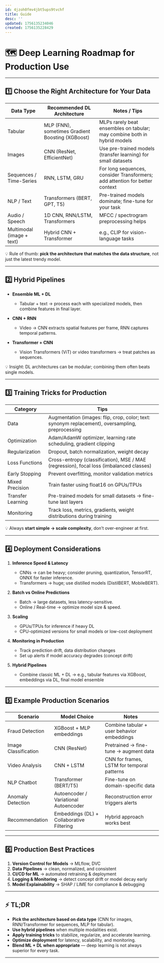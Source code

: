 ```yaml
---
id: 4jzoh0fmv4jbt5ups9tvchf
title: Guide
desc: ''
updated: 1756135234046
created: 1756135228429
---
```


# 🗺️ Deep Learning Roadmap for Production Use

---

## 1️⃣ **Choose the Right Architecture for Your Data**

| Data Type                 | Recommended DL Architecture                      | Notes / Tips                                                                |
| ------------------------- | ------------------------------------------------ | --------------------------------------------------------------------------- |
| Tabular                   | MLP (FNN), sometimes Gradient Boosting (XGBoost) | MLPs rarely beat ensembles on tabular; may combine both in hybrid models    |
| Images                    | CNN (ResNet, EfficientNet)                       | Use pre-trained models (transfer learning) for small datasets               |
| Sequences / Time-Series   | RNN, LSTM, GRU                                   | For long sequences, consider Transformers; add attention for better context |
| NLP / Text                | Transformers (BERT, GPT, T5)                     | Pre-trained models dominate; fine-tune for your task                        |
| Audio / Speech            | 1D CNN, RNN/LSTM, Transformers                   | MFCC / spectrogram preprocessing helps                                      |
| Multimodal (image + text) | Hybrid CNN + Transformer                         | e.g., CLIP for vision-language tasks                                        |

💡 Rule of thumb: **pick the architecture that matches the data structure**, not just the latest trendy model.

---

## 2️⃣ **Hybrid Pipelines**

* **Ensemble ML + DL**

  * Tabular + text → process each with specialized models, then combine features in final layer.
* **CNN + RNN**

  * Video → CNN extracts spatial features per frame, RNN captures temporal patterns.
* **Transformer + CNN**

  * Vision Transformers (ViT) or video transformers → treat patches as sequences.

💡 Insight: DL architectures can be modular; combining them often beats single models.

---

## 3️⃣ **Training Tricks for Production**

| Category          | Tips                                                                                             |
| ----------------- | ------------------------------------------------------------------------------------------------ |
| Data              | Augmentation (images: flip, crop, color; text: synonym replacement), oversampling, preprocessing |
| Optimization      | Adam/AdamW optimizer, learning rate scheduling, gradient clipping                                |
| Regularization    | Dropout, batch normalization, weight decay                                                       |
| Loss Functions    | Cross-entropy (classification), MSE / MAE (regression), focal loss (imbalanced classes)          |
| Early Stopping    | Prevent overfitting, monitor validation metrics                                                  |
| Mixed Precision   | Train faster using float16 on GPUs/TPUs                                                          |
| Transfer Learning | Pre-trained models for small datasets → fine-tune last layers                                    |
| Monitoring        | Track loss, metrics, gradients, weight distributions during training                             |

💡 Always **start simple → scale complexity**, don’t over-engineer at first.

---

## 4️⃣ **Deployment Considerations**

1. **Inference Speed & Latency**

   * CNNs → can be heavy; consider pruning, quantization, TensorRT, ONNX for faster inference.
   * Transformers → huge; use distilled models (DistilBERT, MobileBERT).

2. **Batch vs Online Predictions**

   * Batch → large datasets, less latency-sensitive.
   * Online / Real-time → optimize model size & speed.

3. **Scaling**

   * GPUs/TPUs for inference if heavy DL
   * CPU-optimized versions for small models or low-cost deployment

4. **Monitoring in Production**

   * Track prediction drift, data distribution changes
   * Set up alerts if model accuracy degrades (concept drift)

5. **Hybrid Pipelines**

   * Combine classic ML + DL → e.g., tabular features via XGBoost, embeddings via DL, final model ensemble

---

## 5️⃣ **Example Production Scenarios**

| Scenario             | Model Choice                              | Notes                                      |
| -------------------- | ----------------------------------------- | ------------------------------------------ |
| Fraud Detection      | XGBoost + MLP embeddings                  | Combine tabular + user behavior embeddings |
| Image Classification | CNN (ResNet)                              | Pretrained → fine-tune → augment data      |
| Video Analysis       | CNN + LSTM                                | CNN for frames, LSTM for temporal patterns |
| NLP Chatbot          | Transformer (BERT/T5)                     | Fine-tune on domain-specific data          |
| Anomaly Detection    | Autoencoder / Variational Autoencoder     | Reconstruction error triggers alerts       |
| Recommendation       | Embeddings (DL) + Collaborative Filtering | Hybrid approach works best                 |

---

## 6️⃣ **Production Best Practices**

1. **Version Control for Models** → MLflow, DVC
2. **Data Pipelines** → clean, normalized, and consistent
3. **CI/CD for ML** → automated retraining & deployment
4. **Logging & Monitoring** → detect concept drift or model decay early
5. **Model Explainability** → SHAP / LIME for compliance & debugging

---

## ⚡ TL;DR

* **Pick the architecture based on data type** (CNN for images, RNN/Transformer for sequences, MLP for tabular).
* **Use hybrid pipelines** when multiple modalities exist.
* **Apply training tricks** to stabilize, regularize, and accelerate learning.
* **Optimize deployment** for latency, scalability, and monitoring.
* **Blend ML + DL when appropriate** — deep learning is not always superior for every task.

---

